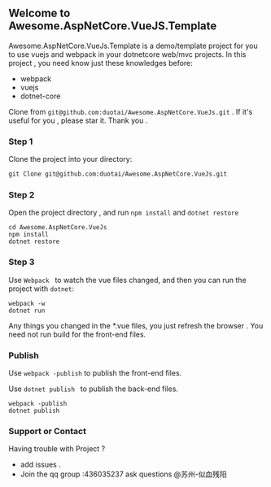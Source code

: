 ## Welcome to Awesome.AspNetCore.VueJS.Template

Awesome.AspNetCore.VueJs.Template is a demo/template project for you to use vuejs and webpack in your dotnetcore web/mvc projects. In this project , you need  know just these knowledges before:

- webpack
- vuejs
- dotnet-core

Clone from ```git@github.com:duotai/Awesome.AspNetCore.VueJs.git```  . If it's useful for you , please star it. Thank you .

### Step 1

Clone the project into your directory:

```markdown
git Clone git@github.com:duotai/Awesome.AspNetCore.VueJs.git
```

### Step 2

Open the project directory , and run ```npm install``` and ```dotnet restore```

```
cd Awesome.AspNetCore.VueJs
npm install
dotnet restore
```

### Step 3

Use ```Webpack ``` to watch the vue files changed, and then you can run the project with ```dotnet```:

```
webpack -w
dotnet run
```

Any things you changed in the *.vue files, you just refresh the browser . You need not run build for the front-end files.

### Publish

Use ``` webpack -publish ``` to publish the front-end files.

Use ```dotnet publish ``` to publish the back-end files.

```
webpack -publish
dotnet publish
```



### Support or Contact

Having trouble with Project ?  

- add issues .
- Join the  qq group :436035237  ask questions  @苏州-似血残阳